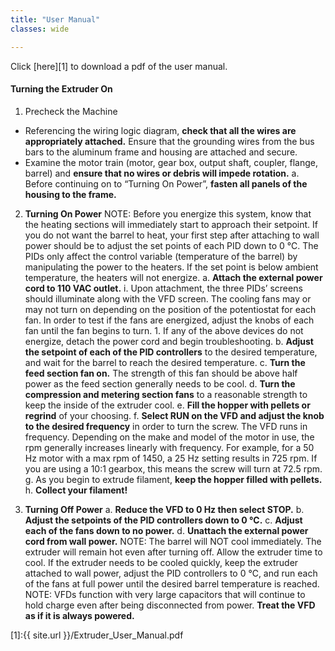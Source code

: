 ```yaml
---
title: "User Manual"
classes: wide

---
```


Click [here][1] to download a pdf of the user manual.

#### Turning the Extruder On
1. Precheck the Machine
*  Referencing the wiring logic diagram, **check that all the wires are appropriately attached.** Ensure that the grounding wires from the bus bars to the aluminum frame and housing are attached and secure.
*  Examine the motor train (motor, gear box, output shaft, coupler, flange, barrel) and **ensure that no wires or debris will impede rotation.**
    a.  Before continuing on to “Turning On Power”, **fasten all panels of the housing to the frame.**

2. **Turning On Power**
NOTE: Before you energize this system, know that the heating sections will immediately start to approach their setpoint. If you do not want the barrel to heat, your first step after attaching to wall power should be to adjust the set points of each PID down to 0 ℃. The PIDs only affect the control variable (temperature of the barrel) by manipulating the power to the heaters. If the set point is below ambient temperature, the heaters will not energize.
    a. **Attach the external power cord to 110 VAC outlet.** 
        i. Upon attachment, the three PIDs’ screens should illuminate along with the VFD screen. The cooling fans may or may not turn on depending on the position of the potentiostat for each fan. In order to test if the fans are energized, adjust the knobs of each fan until the fan begins to turn.
            1. If any of the above devices do not energize, detach the power cord and begin troubleshooting.
    b. **Adjust the setpoint of each of the PID controllers** to the desired temperature, and wait for the barrel to reach the desired temperature.
    c. **Turn the feed section fan on.** The strength of this fan should be above half power as the feed section generally needs to be cool. 
    d. **Turn the compression and metering section fans** to a reasonable strength to keep the inside of the extruder cool.
    e. **Fill the hopper with pellets or regrind** of your choosing.
    f. **Select RUN on the VFD and adjust the knob to the desired frequency** in order to turn the screw. The VFD runs in frequency. Depending on the make and model of the motor in use, the rpm generally increases linearly with frequency. For example, for a 50 Hz motor with a max rpm of 1450, a 25 Hz setting results in 725 rpm. If you are using a 10:1 gearbox, this means the screw will turn at 72.5 rpm.
    g. As you begin to extrude filament, **keep the hopper filled with pellets.**
    h. **Collect your filament!**

3. **Turning Off Power**
    a. **Reduce the VFD to 0 Hz then select STOP.**
    b. **Adjust the setpoints of the PID controllers down to 0 ℃.**
    c. **Adjust each of the fans down to no power.**
    d. **Unattach the external power cord from wall power.**
NOTE: The barrel will NOT cool immediately. The extruder will remain hot even after turning off. Allow the extruder time to cool. If the extruder needs to be cooled quickly, keep the extruder attached to wall power, adjust the PID controllers to 0 ℃, and run each of the fans at full power until the desired barrel temperature is reached.
NOTE: VFDs function with very large capacitors that will continue to hold charge even after being disconnected from power. **Treat the VFD as if it is always powered.** 



[1]:{{ site.url }}/Extruder_User_Manual.pdf
